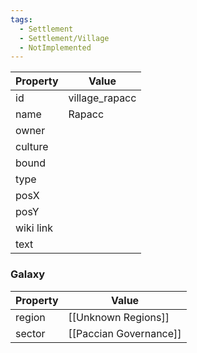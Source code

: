 ```yaml
---
tags:
  - Settlement
  - Settlement/Village
  - NotImplemented
---
```


| Property  | Value          |
| --------- | -------------- |
| id        | village_rapacc |
| name      | Rapacc         |
| owner     |                |
| culture   |                |
| bound     |                |
| type      |                |
| posX      |                |
| posY      |                |
| wiki link |                |
| text      |                |

### Galaxy
| Property | Value                  |
| -------- | ---------------------- |
| region   | [[Unknown Regions]]    |
| sector   | [[Paccian Governance]] |
